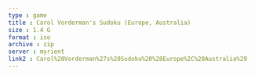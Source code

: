 ```yaml
---
type : game
title : Carol Vorderman's Sudoku (Europe, Australia)
size : 1.4 G
format : iso
archive : zip
server : myrient
link2 : Carol%20Vorderman%27s%20Sudoku%20%28Europe%2C%20Australia%29
---
```

